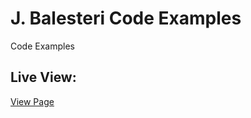 # J. Balesteri Code Examples
Code Examples

## Live View:
[View Page](http://jbalesteri.github.io/code-examples/)
